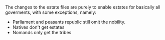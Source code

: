 The changes to the estate files are purely to enable estates for basically all goverments, with some exceptions, namely:
- Parliament and peasants republic still omit the nobility.
- Natives don't get estates
- Nomands only get the tribes